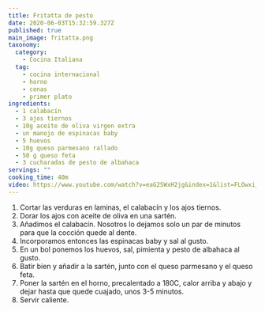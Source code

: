 ```yaml
---
title: Fritatta de pesto
date: 2020-06-03T15:32:59.327Z
published: true
main_image: fritatta.png
taxonomy:
  category:
    - Cocina Italiana
  tag:
    - cocina internacional
    - horno
    - cenas
    - primer plato
ingredients:
  - 1 calabacín
  - 3 ajos tiernos
  - 10g aceite de oliva virgen extra
  - un manojo de espinacas baby
  - 5 huevos
  - 10g queso parmesano rallado
  - 50 g queso feta
  - 3 cucharadas de pesto de albahaca
servings: ""
cooking_time: 40m
video: https://www.youtube.com/watch?v=eaG2SWxH2jg&index=1&list=FLOwxi_cXTWdNgRt3D0YMn5g
---
```

1. Cortar las verduras en laminas, el calabacín y los ajos tiernos.
2. Dorar los ajos con aceite de oliva en una sartén. 
3. Añadimos el calabacín. Nosotros lo dejamos solo un par de minutos para que la cocción quede al dente.
4. Incorporamos entonces las espinacas baby y sal al gusto. 
5. En un bol ponemos los huevos, sal, pimienta y pesto de albahaca al gusto.
6. Batir bien y añadir a la sartén, junto con el queso parmesano y el queso feta.
7. Poner la sartén en el horno, precalentado a 180C, calor arriba y abajo y dejar hasta que quede cuajado, unos 3-5 minutos. 
8. Servir caliente.